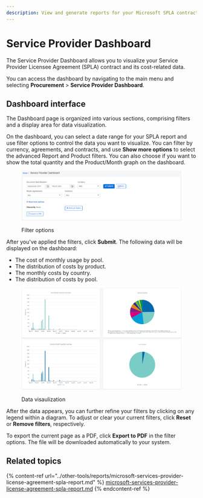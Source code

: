 ```yaml
---
description: View and generate reports for your Microsoft SPLA contract.
---
```


# Service Provider Dashboard

The Service Provider Dashboard allows you to visualize your Service Provider Licensee Agreement (SPLA) contract and its cost-related data.&#x20;

You can access the dashboard by navigating to the main menu and selecting **Procurement** > **Service Provider Dashboard**.

## Dashboard interface

The Dashboard page is organized into various sections, comprising filters and a display area for data visualization.

On the dashboard, you can select a date range for your SPLA report and use filter options to control the data you want to visualize. You can filter by currency, agreements, and contracts, and use **Show more options** to select the advanced Report and Product filters. You can also choose if you want to show the total quantity and the Product/Month graph on the dashboard.&#x20;

<div data-with-frame="true"><figure><img src="../../.gitbook/assets/image (876).png" alt=""><figcaption><p>Filter options</p></figcaption></figure></div>

After you've applied the filters, click **Submit**. The following data will be displayed on the dashboard:

* The cost of monthly usage by pool.
* The distribution of costs by product.
* The monthly costs by country.
* The distribution of costs by pool.

<div data-with-frame="true"><figure><img src="../../.gitbook/assets/image (877).png" alt=""><figcaption><p>Data visaulization</p></figcaption></figure></div>

After the data appears, you can further refine your filters by clicking on any legend within a diagram. To adjust or clear your current filters, click **Reset** or **Remove filters**, respectively.&#x20;

To export the current page as a PDF, click **Export to PDF** in the filter options. The file will be downloaded automatically to your system.&#x20;

## Related topics

{% content-ref url="../other-tools/reports/microsoft-services-provider-license-agreement-spla-report.md" %}
[microsoft-services-provider-license-agreement-spla-report.md](../other-tools/reports/microsoft-services-provider-license-agreement-spla-report.md)
{% endcontent-ref %}
